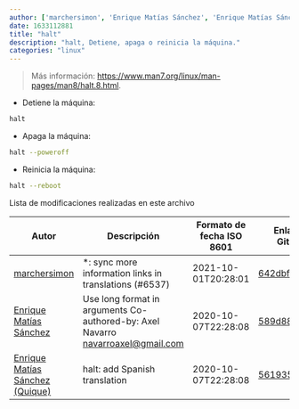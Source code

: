 ```yaml
---
author: ['marchersimon', 'Enrique Matías Sánchez', 'Enrique Matías Sánchez (Quique)']
date: 1633112881
title: "halt"
description: "halt, Detiene, apaga o reinicia la máquina."
categories: "linux"
---
```

> Más información: <https://www.man7.org/linux/man-pages/man8/halt.8.html>.

- Detiene la máquina:

```bash
halt
```

- Apaga la máquina:

```bash
halt --poweroff
```

- Reinicia la máquina:

```bash
halt --reboot
```
Lista de modificaciones realizadas en este archivo


Autor | Descripción | Formato de fecha ISO 8601 | Enlace a GitHub
------|-----|-----|-----
[marchersimon](mailto:50295997+marchersimon@users.noreply.github.com) | *: sync more information links in translations (#6537) | 2021-10-01T20:28:01 | [642dbf2e972e](https://github.com/tldr-pages/tldr/commit/642dbf2e972e388fab8c84ba3b4685fb862b6454)
[Enrique Matías Sánchez](mailto:cronopios@gmail.com) | Use long format in arguments Co-authored-by: Axel Navarro <navarroaxel@gmail.com> | 2020-10-07T22:28:08 | [589d88b0a16d](https://github.com/tldr-pages/tldr/commit/589d88b0a16d79dc0ffde33d3abaa7030f1fb58b)
[Enrique Matías Sánchez (Quique)](mailto:cronopios@gmail.com) | halt: add Spanish translation | 2020-10-07T22:28:08 | [5619350c9df8](https://github.com/tldr-pages/tldr/commit/5619350c9df8f3031c79ac85af0de5da0ebde92f)

